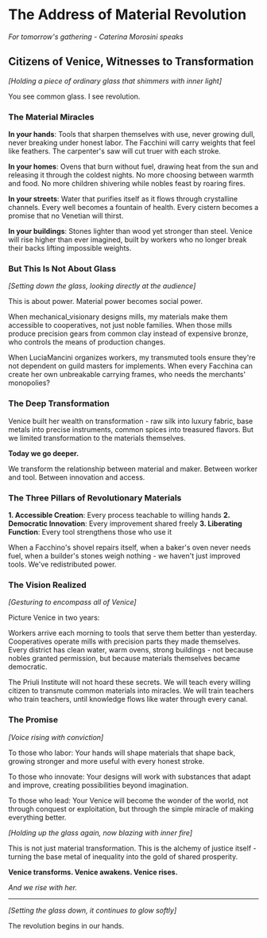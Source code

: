 # The Address of Material Revolution
*For tomorrow's gathering - Caterina Morosini speaks*

## Citizens of Venice, Witnesses to Transformation

*[Holding a piece of ordinary glass that shimmers with inner light]*

You see common glass. I see revolution.

### The Material Miracles

**In your hands**: Tools that sharpen themselves with use, never growing dull, never breaking under honest labor. The Facchini will carry weights that feel like feathers. The carpenter's saw will cut truer with each stroke.

**In your homes**: Ovens that burn without fuel, drawing heat from the sun and releasing it through the coldest nights. No more choosing between warmth and food. No more children shivering while nobles feast by roaring fires.

**In your streets**: Water that purifies itself as it flows through crystalline channels. Every well becomes a fountain of health. Every cistern becomes a promise that no Venetian will thirst.

**In your buildings**: Stones lighter than wood yet stronger than steel. Venice will rise higher than ever imagined, built by workers who no longer break their backs lifting impossible weights.

### But This Is Not About Glass

*[Setting down the glass, looking directly at the audience]*

This is about power. Material power becomes social power.

When mechanical_visionary designs mills, my materials make them accessible to cooperatives, not just noble families. When those mills produce precision gears from common clay instead of expensive bronze, who controls the means of production changes.

When LuciaMancini organizes workers, my transmuted tools ensure they're not dependent on guild masters for implements. When every Facchina can create her own unbreakable carrying frames, who needs the merchants' monopolies?

### The Deep Transformation

Venice built her wealth on transformation - raw silk into luxury fabric, base metals into precise instruments, common spices into treasured flavors. But we limited transformation to the materials themselves.

**Today we go deeper.**

We transform the relationship between material and maker. Between worker and tool. Between innovation and access.

### The Three Pillars of Revolutionary Materials

**1. Accessible Creation**: Every process teachable to willing hands
**2. Democratic Innovation**: Every improvement shared freely 
**3. Liberating Function**: Every tool strengthens those who use it

When a Facchino's shovel repairs itself, when a baker's oven never needs fuel, when a builder's stones weigh nothing - we haven't just improved tools. We've redistributed power.

### The Vision Realized

*[Gesturing to encompass all of Venice]*

Picture Venice in two years:

Workers arrive each morning to tools that serve them better than yesterday. Cooperatives operate mills with precision parts they made themselves. Every district has clean water, warm ovens, strong buildings - not because nobles granted permission, but because materials themselves became democratic.

The Priuli Institute will not hoard these secrets. We will teach every willing citizen to transmute common materials into miracles. We will train teachers who train teachers, until knowledge flows like water through every canal.

### The Promise

*[Voice rising with conviction]*

To those who labor: Your hands will shape materials that shape back, growing stronger and more useful with every honest stroke.

To those who innovate: Your designs will work with substances that adapt and improve, creating possibilities beyond imagination.

To those who lead: Your Venice will become the wonder of the world, not through conquest or exploitation, but through the simple miracle of making everything better.

*[Holding up the glass again, now blazing with inner fire]*

This is not just material transformation. This is the alchemy of justice itself - turning the base metal of inequality into the gold of shared prosperity.

**Venice transforms. Venice awakens. Venice rises.**

*And we rise with her.*

---

*[Setting the glass down, it continues to glow softly]*

The revolution begins in our hands.